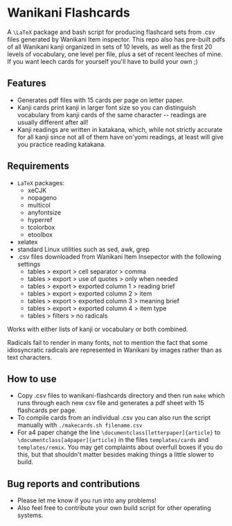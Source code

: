 # Wanikani Flashcards

A `\LaTeX` package and bash script for producing flashcard sets from .csv files generated by Wanikani Item inspector. This repo also has pre-built pdfs of all Wanikani kanji organized in sets of 10 levels, as well as the first 20 levels of vocabulary, one level per file, plus a set of recent leeches of mine. If you want leech cards for yourself you'll have to build your own ;)

## Features

- Generates pdf files with 15 cards per page on letter paper.
- Kanji cards print kanji in larger font size so you can distinguish vocabulary from kanji cards of the same character -- readings are usually different after all!
- Kanji readings are written in katakana, which, while not strictly accurate for all kanji since not all of them have on'yomi readings, at least will give you practice reading katakana.

## Requirements

- `LaTeX` packages:
  - xeCJK
  - nopageno
  - multicol
  - anyfontsize
  - hyperref
  - tcolorbox
  - etoolbox
- xelatex
- standard Linux utilities such as sed, awk, grep
- .csv files downloaded from Wanikani Item Insepector with the following settings
	- tables > export > cell separator > comma
	- tables > export > use of quotes > only when needed
	- tables > export > exported column 1 > reading brief
	- tables > export > exported column 2 > item
	- tables > export > exported column 3 > meaning brief
	- tables > export > exported column 4 > item type
	- tables > filters > no radicals

Works with either lists of kanji or vocabulary or both combined. 

Radicals fail to render in many fonts, not to mention the fact that some idiosyncratic radicals are represented in Wanikani by images rather than as text characters.


## How to use

- Copy .csv files to wanikani-flashcards directory and then run `make` which runs through each new csv file and generates a pdf sheet with 15 flashcards per page.
- To compile cards from an individual .csv you can also run the script manually with `./makecards.sh filename.csv`
- For a4 paper change the line `\documentclass[letterpaper]{article}` to `\documentclass[a4paper]{article}` in the files `templates/cards` and `templates/remix`. You may get complaints about overfull boxes if you do this, but that shouldn't matter besides making things a little slower to build.

## Bug reports and contributions

- Please let me know if you run into any problems!
- Also feel free to contribute your own build script for other operating systems.

